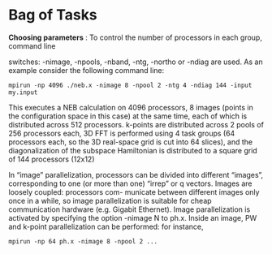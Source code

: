 # Bag of Tasks


**Choosing parameters** : To control the number of processors in each group, command line

switches: -nimage, -npools, -nband, -ntg, -northo or -ndiag are used. As an example
consider the following command line:
```
mpirun -np 4096 ./neb.x -nimage 8 -npool 2 -ntg 4 -ndiag 144 -input my.input
```
This executes a NEB calculation on 4096 processors, 8 images (points in the configuration space
in this case) at the same time, each of which is distributed across 512 processors. k-points are
distributed across 2 pools of 256 processors each, 3D FFT is performed using 4 task groups (64
processors each, so the 3D real-space grid is cut into 64 slices), and the diagonalization of the
subspace Hamiltonian is distributed to a square grid of 144 processors (12x12)


In “image” parallelization, processors can be divided into different “images”, corresponding
to one (or more than one) “irrep” or q vectors. Images are loosely coupled: processors com-
municate between different images only once in a while, so image parallelization is suitable for
cheap communication hardware (e.g. Gigabit Ethernet). Image parallelization is activated by
specifying the option -nimage N to ph.x. Inside an image, PW and k-point parallelization can
be performed: for instance,
```
mpirun -np 64 ph.x -nimage 8 -npool 2 ...
```
